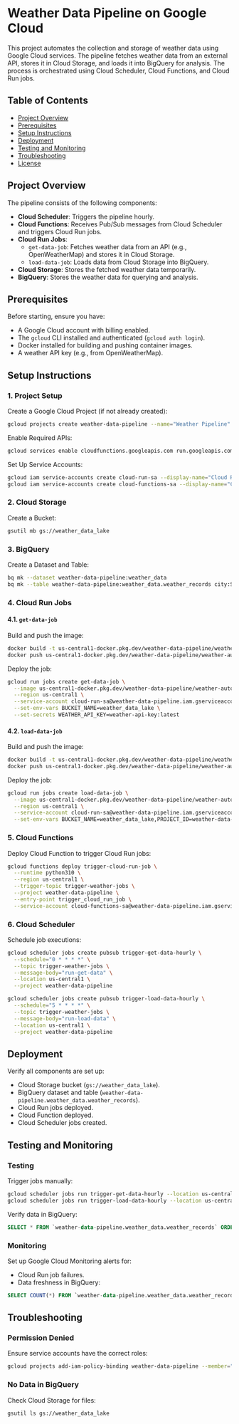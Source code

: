 # Weather Data Pipeline on Google Cloud

This project automates the collection and storage of weather data using Google Cloud services. The pipeline fetches weather data from an external API, stores it in Cloud Storage, and loads it into BigQuery for analysis. The process is orchestrated using Cloud Scheduler, Cloud Functions, and Cloud Run jobs.

## Table of Contents
- [Project Overview](#project-overview)
- [Prerequisites](#prerequisites)
- [Setup Instructions](#setup-instructions)
- [Deployment](#deployment)
- [Testing and Monitoring](#testing-and-monitoring)
- [Troubleshooting](#troubleshooting)
- [License](#license)

## Project Overview
The pipeline consists of the following components:
- **Cloud Scheduler**: Triggers the pipeline hourly.
- **Cloud Functions**: Receives Pub/Sub messages from Cloud Scheduler and triggers Cloud Run jobs.
- **Cloud Run Jobs**:
  - `get-data-job`: Fetches weather data from an API (e.g., OpenWeatherMap) and stores it in Cloud Storage.
  - `load-data-job`: Loads data from Cloud Storage into BigQuery.
- **Cloud Storage**: Stores the fetched weather data temporarily.
- **BigQuery**: Stores the weather data for querying and analysis.

## Prerequisites
Before starting, ensure you have:
- A Google Cloud account with billing enabled.
- The `gcloud` CLI installed and authenticated (`gcloud auth login`).
- Docker installed for building and pushing container images.
- A weather API key (e.g., from OpenWeatherMap).

## Setup Instructions
### 1. Project Setup
Create a Google Cloud Project (if not already created):
```bash
gcloud projects create weather-data-pipeline --name="Weather Pipeline"
```
Enable Required APIs:
```bash
gcloud services enable cloudfunctions.googleapis.com run.googleapis.com cloudscheduler.googleapis.com bigquery.googleapis.com storage.googleapis.com pubsub.googleapis.com
```

Set Up Service Accounts:
```bash
gcloud iam service-accounts create cloud-run-sa --display-name="Cloud Run Service Account" --project weather-data-pipeline
gcloud iam service-accounts create cloud-functions-sa --display-name="Cloud Functions Service Account" --project weather-data-pipeline
```

### 2. Cloud Storage
Create a Bucket:
```bash
gsutil mb gs://weather_data_lake
```

### 3. BigQuery
Create a Dataset and Table:
```bash
bq mk --dataset weather-data-pipeline:weather_data
bq mk --table weather-data-pipeline:weather_data.weather_records city:STRING,localtime:TIMESTAMP,temperature:FLOAT
```

### 4. Cloud Run Jobs
#### 4.1. `get-data-job`
Build and push the image:
```bash
docker build -t us-central1-docker.pkg.dev/weather-data-pipeline/weather-automation-repo/get-data .
docker push us-central1-docker.pkg.dev/weather-data-pipeline/weather-automation-repo/get-data
```
Deploy the job:
```bash
gcloud run jobs create get-data-job \
  --image us-central1-docker.pkg.dev/weather-data-pipeline/weather-automation-repo/get-data \
  --region us-central1 \
  --service-account cloud-run-sa@weather-data-pipeline.iam.gserviceaccount.com \
  --set-env-vars BUCKET_NAME=weather_data_lake \
  --set-secrets WEATHER_API_KEY=weather-api-key:latest
```

#### 4.2. `load-data-job`
Build and push the image:
```bash
docker build -t us-central1-docker.pkg.dev/weather-data-pipeline/weather-automation-repo/load-data .
docker push us-central1-docker.pkg.dev/weather-data-pipeline/weather-automation-repo/load-data
```
Deploy the job:
```bash
gcloud run jobs create load-data-job \
  --image us-central1-docker.pkg.dev/weather-data-pipeline/weather-automation-repo/load-data \
  --region us-central1 \
  --service-account cloud-run-sa@weather-data-pipeline.iam.gserviceaccount.com \
  --set-env-vars BUCKET_NAME=weather_data_lake,PROJECT_ID=weather-data-pipeline,DATASET_ID=weather_data,TABLE_ID=weather_records
```

### 5. Cloud Functions
Deploy Cloud Function to trigger Cloud Run jobs:
```bash
gcloud functions deploy trigger-cloud-run-job \
  --runtime python310 \
  --region us-central1 \
  --trigger-topic trigger-weather-jobs \
  --project weather-data-pipeline \
  --entry-point trigger_cloud_run_job \
  --service-account cloud-functions-sa@weather-data-pipeline.iam.gserviceaccount.com
```

### 6. Cloud Scheduler
Schedule job executions:
```bash
gcloud scheduler jobs create pubsub trigger-get-data-hourly \
  --schedule="0 * * * *" \
  --topic trigger-weather-jobs \
  --message-body="run-get-data" \
  --location us-central1 \
  --project weather-data-pipeline
```
```bash
gcloud scheduler jobs create pubsub trigger-load-data-hourly \
  --schedule="5 * * * *" \
  --topic trigger-weather-jobs \
  --message-body="run-load-data" \
  --location us-central1 \
  --project weather-data-pipeline
```

## Deployment
Verify all components are set up:
- Cloud Storage bucket (`gs://weather_data_lake`).
- BigQuery dataset and table (`weather-data-pipeline.weather_data.weather_records`).
- Cloud Run jobs deployed.
- Cloud Function deployed.
- Cloud Scheduler jobs created.

## Testing and Monitoring
### Testing
Trigger jobs manually:
```bash
gcloud scheduler jobs run trigger-get-data-hourly --location us-central1 --project weather-data-pipeline
gcloud scheduler jobs run trigger-load-data-hourly --location us-central1 --project weather-data-pipeline
```
Verify data in BigQuery:
```sql
SELECT * FROM `weather-data-pipeline.weather_data.weather_records` ORDER BY localtime DESC LIMIT 10;
```

### Monitoring
Set up Google Cloud Monitoring alerts for:
- Cloud Run job failures.
- Data freshness in BigQuery:
```sql
SELECT COUNT(*) FROM `weather-data-pipeline.weather_data.weather_records` WHERE localtime >= TIMESTAMP_SUB(CURRENT_TIMESTAMP(), INTERVAL 1 HOUR);
```

## Troubleshooting
### Permission Denied
Ensure service accounts have the correct roles:
```bash
gcloud projects add-iam-policy-binding weather-data-pipeline --member="serviceAccount:cloud-run-sa@weather-data-pipeline.iam.gserviceaccount.com" --role="roles/bigquery.dataEditor"
```

### No Data in BigQuery
Check Cloud Storage for files:
```bash
gsutil ls gs://weather_data_lake
```
